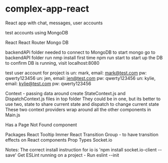 # complex-app-react
 React app with chat, messages, user accounts

 test accounts using MongoDB 

React
React Router
Mongo DB

backendAPi folder needed to connect to MongoDB
to start mongo
go to backendAPI folder
run nmp install first time
npm run start to start up the DB
to confirm DB is running, visit localhost:8080

test user account for project is 
un: mark, email: mark@test.com pw: qwerty123456
un: jen, email: jen@test.com pw: qwerty123456
un: kylie, email: kylie@test.com pw: qwerty123456

Context - passing data around
create StateContext.js and DispatchContext.js files in top folder
They could be in one, but its better to use two, state to share current state and dispatch to change current state
These two context providers wrap around all the other components in Main.js

Has a Page Not Found component

Packages
React Tooltip
Immer
React Transition Group - to have transition effects on React components
Prop Types
Socket.io

Notes:
The correct install instruction for io is 'npm install socket.io-client --save'
Get ESLint running on a project - Run eslint --init

